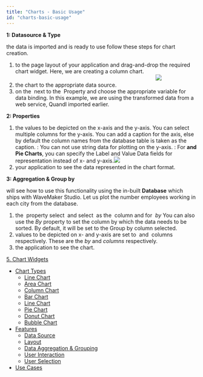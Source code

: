 ```yaml
---
title: "Charts - Basic Usage"
id: "charts-basic-usage"
---
```


**1: Datasource & Type**

the data is imported and is ready to use follow these steps for chart creation.

1. to the page layout of your application and drag-and-drop the required chart widget. Here, we are creating a column chart.                                                                                                                                 ![](https://www.wavemaker.com../assets/chart_usage1.png)
2. the chart to the appropriate data source.
3. on the  next to the  Property and choose the appropriate variable for data binding. In this example, we are using the transformed data from a web service, Quandl imported earlier.

**2: Properties**

1. the values to be depicted on the x-axis and the y-axis. You can select multiple columns for the y-axis. You can add a caption for the axis, else by default the column names from the database table is taken as the caption. : You can not use string data for plotting on the y-axis. : For **and Pie Charts**, you can specify the Label and Value Data fields for representation instead of x- and y-axis.![](https://www.wavemaker.com../assets/chart_properties.png)
2. your application to see the data represented in the chart format.

**3: Aggregation & Group by**

will see how to use this functionality using the in-built **Database** which ships with WaveMaker Studio. Let us plot the number employees working in each city from the database.

1. the  property select  and select  as the  column and for  _by_ You can also use the _By_ property to set the column by which the data needs to be sorted. By default, it will be set to the Group by column selected.
2. values to be depicted on x- and y-axis are set to  and  columns respectively. These are the _by_ and _columns_ respectively.
3. the application to see the chart.

[5\. Chart Widgets](/learn/app-development/widgets/widget-library/#chart)

- [Chart Types](/learn/app-development/widgets/chart/chart-widget/#chart-types)
    - [Line Chart](/learn/app-development/widgets/chart/chart-widget/#line)
    - [Area Chart](/learn/app-development/widgets/chart/chart-widget/#area)
    - [Column Chart](/learn/app-development/widgets/chart/chart-widget/#column)
    - [Bar Chart](/learn/app-development/widgets/chart/chart-widget/#bar)
    - [Line Chart](/learn/app-development/widgets/chart/chart-widget/#line)
    - [Pie Chart](/learn/app-development/widgets/chart/chart-widget/#pie)
    - [Donut Chart](/learn/app-development/widgets/chart/chart-widget/#donut)
    - [Bubble Chart](/learn/app-development/widgets/chart/chart-widget/#bubble)
- [Features](/learn/app-development/widgets/chart/chart-widget/#features)
    - [Data Source](/learn/app-development/widgets/chart/chart-widget/#data)
    - [Layout](/learn/app-development/widgets/chart/chart-widget/#layout)
    - [Data Aggregation & Grouping](/learn/app-development/widgets/chart/chart-widget/#data-aggregation)
    - [User Interaction](/learn/app-development/widgets/chart/chart-widget/#user-interaction)
    - [User Selection](/learn/app-development/widgets/chart/chart-widget/#user-selection)
- [Use Cases](/learn/app-development/widgets/widget-library/#use-cases)
